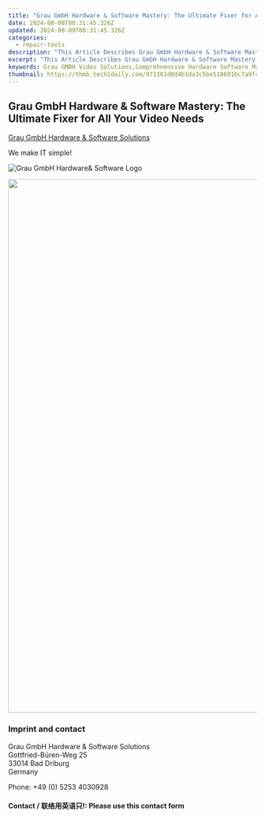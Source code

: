 ```yaml
---
title: "Grau GmbH Hardware & Software Mastery: The Ultimate Fixer for All Your Video Needs"
date: 2024-08-08T00:31:45.326Z
updated: 2024-08-09T00:31:45.326Z
categories:
  - repair-tools
description: "This Article Describes Grau GmbH Hardware & Software Mastery: The Ultimate Fixer for All Your Video Needs"
excerpt: "This Article Describes Grau GmbH Hardware & Software Mastery: The Ultimate Fixer for All Your Video Needs"
keywords: Grau GMBH Video Solutions,Comprehnensive Hardware Software Mastery,Professional Video Editing Services,All-Inclusive Video Support,Video Editing and Production Expertise,Highly Rated Video Software Solutions,Video Technology Innovation at Grau GmbH
thumbnail: https://thmb.techidaily.com/971161d0d4b1da3c5be518691bc7a9fd7e29d3fe831ffe5683f3df2b7e432663.jpg
---
```


## Grau GmbH Hardware & Software Mastery: The Ultimate Fixer for All Your Video Needs

[Grau GmbH Hardware & Software Solutions](https://main.grauonline.de/)

We make IT simple!

<!-- affiliate ads begin -->

<!-- affiliate ads end -->
![Grau GmbH Hardware& Software Logo](https://main.grauonline.de/wp-content/uploads/2021/05/output-onlinepngtools.png)

<!-- affiliate ads begin -->
<a href="https://parisrhonecom.sjv.io/c/5597632/1922358/21553" target="_top" id="1922358"><img src="//a.impactradius-go.com/display-ad/21553-1922358" border="0" alt="" width="1080" height="1080"/></a><img height="0" width="0" src="https://imp.pxf.io/i/5597632/1922358/21553" style="position:absolute;visibility:hidden;" border="0" />
<!-- affiliate ads end -->
### Imprint and contact

 Grau GmbH Hardware & Software Solutions  
 Gottfried-Büren-Weg 25  
 33014 Bad Driburg  
 Germany

Phone: +49 (0) 5253 4030928

#### Contact / 联络用英语只!: Please use this contact form

<ins class="adsbygoogle"
     style="display:block"
     data-ad-format="autorelaxed"
     data-ad-client="ca-pub-7571918770474297"
     data-ad-slot="1223367746"></ins>



<ins class="adsbygoogle"
     style="display:block"
     data-ad-client="ca-pub-7571918770474297"
     data-ad-slot="8358498916"
     data-ad-format="auto"
     data-full-width-responsive="true"></ins>


